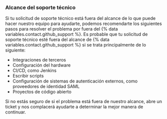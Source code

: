 
### Alcance del soporte técnico

Si tu solicitud de soporte técnico está fuera del alcance de lo que puede hacer nuestro equipo para ayudarte, podemos recomendarte los siguientes pasos para resolver el problema por fuera del {% data variables.contact.github_support %}. Es probable que tu solicitud de soporte técnico esté fuera del alcance de {% data variables.contact.github_support %} si se trata principalmente de lo siguiente:
- Integraciones de terceros
- Configuración del hardware
- CI/CD, como Jenkins
- Escribir scripts
- Configuración de sistemas de autenticación externos, como proveedores de identidad SAML
- Proyectos de código abierto

Si no estás seguro de si el problema está fuera de nuestro alcance, abre un ticket y nos complacerá ayudarte a determinar la mejor manera de continuar.
